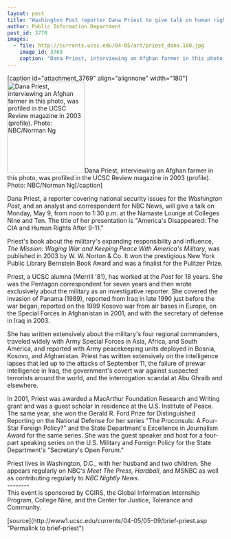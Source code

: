 ```yaml
---
layout: post
title: "Washington Post reporter Dana Priest to give talk on human rights after 9/11"
author: Public Information Department
post_id: 3770
images:
  - file: http://currents.ucsc.edu/04-05/art/priest_dana.180.jpg
    image_id: 3769
    caption: "Dana Priest, interviewing an Afghan farmer in this photo, was profiled in the UCSC Review magazine in 2003 (profile). Photo: NBC/Norman Ng"
---
```


[caption id="attachment_3769" align="alignnone" width="180"]<a href="http://localhost/mysite/wp-content/uploads/2005/05/priest_dana.180.jpg"><img class="size-full wp-image-3769" src="http://localhost/mysite/wp-content/uploads/2005/05/priest_dana.180.jpg" alt="Dana Priest, interviewing an Afghan farmer in this photo, was profiled in the UCSC Review magazine in 2003 (profile). Photo: NBC/Norman Ng" width="180" height="211" /></a>Dana Priest, interviewing an Afghan farmer in this photo, was profiled in the UCSC Review magazine in 2003 (profile). Photo: NBC/Norman Ng[/caption]
<a name="content" id="content"></a>
<p>
  Dana Priest, a reporter covering national security issues for the <i>Washington Post,</i> and an analyst and correspondent for NBC News, will give a talk on Monday, May 9, from noon to 1:30 p.m. at the Namaste Lounge at Colleges Nine and Ten. The title of her presentation is <i>"</i>America's Disappeared: The CIA and Human Rights After 9-11."
</p>
<p>
  Priest's book about the military's expanding responsibility and influence, <i>The Mission: Waging War and Keeping Peace With America's Military,</i> was published in 2003 by W. W. Norton &amp; Co. It won the prestigious New York Public Library Bernstein Book Award and was a finalist for the Pulitzer Prize.
</p>
<p>
  Priest, a UCSC alumna (Merrill '81), has worked at the <i>Post</i> for 18 years. She was the Pentagon correspondent for seven years and then wrote exclusively about the military as an investigative reporter. She covered the invasion of Panama (1989), reported from Iraq in late 1990 just before the war began, reported on the 1999 Kosovo war from air bases in Europe, on the Special Forces in Afghanistan in 2001, and with the secretary of defense in Iraq in 2003.
</p>
<p>
  She has written extensively about the military's four regional commanders, traveled widely with Army Special Forces in Asia, Africa, and South America, and reported with Army peacekeeping units deployed in Bosnia, Kosovo, and Afghanistan. Priest has written extensively on the intelligence lapses that led up to the attacks of September 11, the failure of prewar intelligence in Iraq, the government's covert war against suspected terrorists around the world, and the interrogation scandal at Abu Ghraib and elsewhere.
</p>
<p>
  In 2001, Priest was awarded a MacArthur Foundation Research and Writing grant and was a guest scholar in residence at the U.S. Institute of Peace. The same year, she won the Gerald R. Ford Prize for Distinguished Reporting on the National Defense for her series "The Proconsuls: A Four-Star Foreign Policy?" and the State Department's Excellence in Journalism Award for the same series. She was the guest speaker and host for a four-part speaking series on the U.S. Military and Foreign Policy for the State Department's "Secretary's Open Forum."
</p>
<p>
  Priest lives in Washington, D.C., with her husband and two children. She appears regularly on NBC's <i>Meet The Press, Hardball</i>, and MSNBC as well as contributing regularly to <i>NBC Nightly News</i>.<br>
  --------<br>
  This event is sponsored by CGIRS, the Global Information Internship Program, College Nine, and the Center for Justice, Tolerance and Community.
</p>
<form>
  <input name="t1" size="-1" type="hidden">
</form>



</p>
[source](http://www1.ucsc.edu/currents/04-05/05-09/brief-priest.asp "Permalink to brief-priest")
